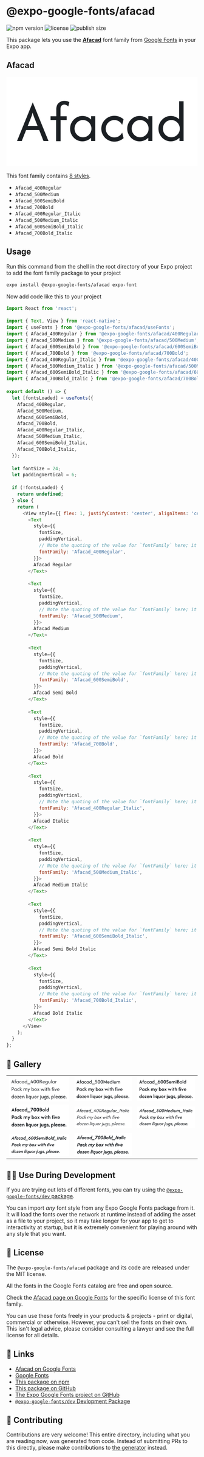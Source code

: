 # @expo-google-fonts/afacad

![npm version](https://flat.badgen.net/npm/v/@expo-google-fonts/afacad)
![license](https://flat.badgen.net/github/license/expo/google-fonts)
![publish size](https://flat.badgen.net/packagephobia/install/@expo-google-fonts/afacad)

This package lets you use the [**Afacad**](https://fonts.google.com/specimen/Afacad) font family from [Google Fonts](https://fonts.google.com/) in your Expo app.

## Afacad

![Afacad](./font-family.png)

This font family contains [8 styles](#-gallery).

- `Afacad_400Regular`
- `Afacad_500Medium`
- `Afacad_600SemiBold`
- `Afacad_700Bold`
- `Afacad_400Regular_Italic`
- `Afacad_500Medium_Italic`
- `Afacad_600SemiBold_Italic`
- `Afacad_700Bold_Italic`

## Usage

Run this command from the shell in the root directory of your Expo project to add the font family package to your project
```sh
expo install @expo-google-fonts/afacad expo-font
```

Now add code like this to your project
```js
import React from 'react';

import { Text, View } from 'react-native';
import { useFonts } from '@expo-google-fonts/afacad/useFonts';
import { Afacad_400Regular } from '@expo-google-fonts/afacad/400Regular';
import { Afacad_500Medium } from '@expo-google-fonts/afacad/500Medium';
import { Afacad_600SemiBold } from '@expo-google-fonts/afacad/600SemiBold';
import { Afacad_700Bold } from '@expo-google-fonts/afacad/700Bold';
import { Afacad_400Regular_Italic } from '@expo-google-fonts/afacad/400Regular_Italic';
import { Afacad_500Medium_Italic } from '@expo-google-fonts/afacad/500Medium_Italic';
import { Afacad_600SemiBold_Italic } from '@expo-google-fonts/afacad/600SemiBold_Italic';
import { Afacad_700Bold_Italic } from '@expo-google-fonts/afacad/700Bold_Italic';

export default () => {
  let [fontsLoaded] = useFonts({
    Afacad_400Regular,
    Afacad_500Medium,
    Afacad_600SemiBold,
    Afacad_700Bold,
    Afacad_400Regular_Italic,
    Afacad_500Medium_Italic,
    Afacad_600SemiBold_Italic,
    Afacad_700Bold_Italic,
  });

  let fontSize = 24;
  let paddingVertical = 6;

  if (!fontsLoaded) {
    return undefined;
  } else {
    return (
      <View style={{ flex: 1, justifyContent: 'center', alignItems: 'center' }}>
        <Text
          style={{
            fontSize,
            paddingVertical,
            // Note the quoting of the value for `fontFamily` here; it expects a string!
            fontFamily: 'Afacad_400Regular',
          }}>
          Afacad Regular
        </Text>

        <Text
          style={{
            fontSize,
            paddingVertical,
            // Note the quoting of the value for `fontFamily` here; it expects a string!
            fontFamily: 'Afacad_500Medium',
          }}>
          Afacad Medium
        </Text>

        <Text
          style={{
            fontSize,
            paddingVertical,
            // Note the quoting of the value for `fontFamily` here; it expects a string!
            fontFamily: 'Afacad_600SemiBold',
          }}>
          Afacad Semi Bold
        </Text>

        <Text
          style={{
            fontSize,
            paddingVertical,
            // Note the quoting of the value for `fontFamily` here; it expects a string!
            fontFamily: 'Afacad_700Bold',
          }}>
          Afacad Bold
        </Text>

        <Text
          style={{
            fontSize,
            paddingVertical,
            // Note the quoting of the value for `fontFamily` here; it expects a string!
            fontFamily: 'Afacad_400Regular_Italic',
          }}>
          Afacad Italic
        </Text>

        <Text
          style={{
            fontSize,
            paddingVertical,
            // Note the quoting of the value for `fontFamily` here; it expects a string!
            fontFamily: 'Afacad_500Medium_Italic',
          }}>
          Afacad Medium Italic
        </Text>

        <Text
          style={{
            fontSize,
            paddingVertical,
            // Note the quoting of the value for `fontFamily` here; it expects a string!
            fontFamily: 'Afacad_600SemiBold_Italic',
          }}>
          Afacad Semi Bold Italic
        </Text>

        <Text
          style={{
            fontSize,
            paddingVertical,
            // Note the quoting of the value for `fontFamily` here; it expects a string!
            fontFamily: 'Afacad_700Bold_Italic',
          }}>
          Afacad Bold Italic
        </Text>
      </View>
    );
  }
};

```

## 🔡 Gallery


||||
|-|-|-|
|![Afacad_400Regular](./Afacad_400Regular.ttf.png)|![Afacad_500Medium](./Afacad_500Medium.ttf.png)|![Afacad_600SemiBold](./Afacad_600SemiBold.ttf.png)||
|![Afacad_700Bold](./Afacad_700Bold.ttf.png)|![Afacad_400Regular_Italic](./Afacad_400Regular_Italic.ttf.png)|![Afacad_500Medium_Italic](./Afacad_500Medium_Italic.ttf.png)||
|![Afacad_600SemiBold_Italic](./Afacad_600SemiBold_Italic.ttf.png)|![Afacad_700Bold_Italic](./Afacad_700Bold_Italic.ttf.png)|||


## 👩‍💻 Use During Development

If you are trying out lots of different fonts, you can try using the [`@expo-google-fonts/dev` package](https://github.com/expo/google-fonts/tree/master/font-packages/dev#readme).

You can import *any* font style from any Expo Google Fonts package from it. It will load the fonts
over the network at runtime instead of adding the asset as a file to your project, so it may take longer
for your app to get to interactivity at startup, but it is extremely convenient
for playing around with any style that you want.

## 📖 License

The `@expo-google-fonts/afacad` package and its code are released under the MIT license.

All the fonts in the Google Fonts catalog are free and open source.

Check the [Afacad page on Google Fonts](https://fonts.google.com/specimen/Afacad) for the specific license of this font family.

You can use these fonts freely in your products & projects - print or digital, commercial or otherwise. However, you can't sell the fonts on their own. This isn't legal advice, please consider consulting a lawyer and see the full license for all details.

## 🔗 Links

- [Afacad on Google Fonts](https://fonts.google.com/specimen/Afacad)
- [Google Fonts](https://fonts.google.com/)
- [This package on npm](https://www.npmjs.com/package/@expo-google-fonts/afacad)
- [This package on GitHub](https://github.com/expo/google-fonts/tree/master/font-packages/afacad)
- [The Expo Google Fonts project on GitHub](https://github.com/expo/google-fonts)
- [`@expo-google-fonts/dev` Devlopment Package](https://github.com/expo/google-fonts/tree/master/font-packages/dev)

## 🤝 Contributing

Contributions are very welcome! This entire directory, including what you are reading now, was generated from code. Instead of submitting PRs to this directly, please make contributions to [the generator](https://github.com/expo/google-fonts/tree/master/packages/generator) instead.
